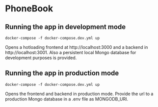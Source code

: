 # PhoneBook
## Running the app in development mode

```
docker-compose -f docker-compose.dev.yml up
```

Opens a hotloading frontend at http://localhost:3000 and a backend in http://localhost:3001. Also a persistent local Mongo database for development purposes is provided. 
## Running the app in production mode
```
docker-compose -f docker-compose.dev.yml up
```
Opens the frontend and backend in production mode. Provide the url to a production Mongo database in a .env file as MONGODB_URI.